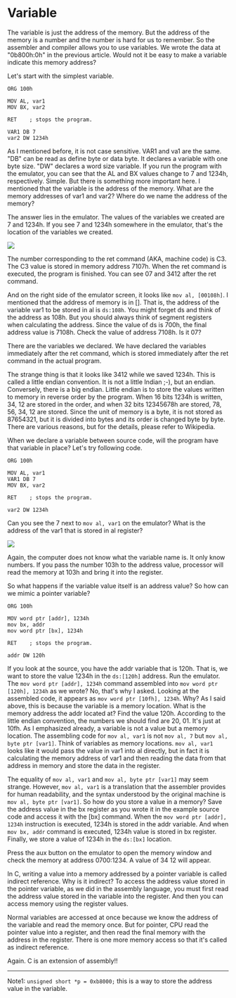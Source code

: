 # Variable

The variable is just the address of the memory. But the address of the memory is a number and the number is hard for us to remember. So the assembler and compiler allows you to use variables. We wrote the data at "0b800h:0h" in the previous article. Would not it be easy to make a variable indicate this memory address?

Let's start with the simplest variable.

```
ORG 100h
 
MOV AL, var1
MOV BX, var2
 
RET    ; stops the program.
 
VAR1 DB 7
var2 DW 1234h
```

As I mentioned before, it is not case sensitive. VAR1 and va1 are the same. "DB" can be read as define byte or data byte. It declares a variable with one byte size. "DW" declares a word size variable.
If you run the program with the emulator, you can see that the AL and BX values change to 7 and 1234h, respectively.
Simple. But there is something more important here. I mentioned that the variable is the address of the memory. What are the memory addresses of var1 and var2? Where do we name the address of the memory?

The answer lies in the emulator. The values of the variables we created are 7 and 1234h. If you see 7 and 1234h somewhere in the emulator, that's the location of the variables we created.

![](/assets/2524.png)

The number corresponding to the ret command (AKA, machine code) is C3. The C3 value is stored in memory address 7107h. When the ret command is executed, the program is finished. You can see 07 and 3412 after the ret command.

And on the right side of the emulator screen, it looks like ``mov al, [00108h]``. I mentioned that the address of memory is in []. That is, the address of the variable var1 to be stored in al is ``ds:108h``. You might forget ds and think of the address as 108h. But you should always think of segment registers when calculating the address. Since the value of ds is 700h, the final address value is 7108h. Check the value of address 7108h. Is it 07?

There are the variables we declared. We have declared the variables immediately after the ret command, which is stored immediately after the ret command in the actual program.

The strange thing is that it looks like 3412 while we saved 1234h. This is called a little endian convention. It is not a little Indian ;-), but an endian. Conversely, there is a big endian. Little endian is to store the values ​​written to memory in reverse order by the program. When 16 bits 1234h is written, 34, 12 are stored in the order, and when 32 bits 12345678h are stored, 78, 56, 34, 12 are stored. Since the unit of memory is a byte, it is not stored as 87654321, but it is divided into bytes and its order is changed byte by byte. There are various reasons, but for the details, please refer to Wikipedia.

When we declare a variable between source code, will the program have that variable in place? Let's try following code.

```
ORG 100h
 
MOV AL, var1
VAR1 DB 7
MOV BX, var2
 
RET    ; stops the program.
 
var2 DW 1234h
```

Can you see the 7 next to ``mov al, var1`` on the emulator? What is the address of the var1 that is stored in al register?

![](/assets/2525.png)

Again, the computer does not know what the variable name is. It only know numbers. If you pass the number 103h to the address value, processor will read the memory at 103h and bring it into the register.

So what happens if the variable value itself is an address value? So how can we mimic a pointer variable?

```
ORG 100h
 
MOV word ptr [addr], 1234h
mov bx, addr
mov word ptr [bx], 1234h
 
RET    ; stops the program.
 
addr DW 120h
```

If you look at the source, you have the addr variable that is 120h. That is, we want to store the value 1234h in the ``ds:[120h]`` address. Run the emulator. The ``mov word ptr [addr], 1234h`` command assembled into ``mov word ptr [120h], 1234h`` as we wrote? No, that's why I asked.
Looking at the assembled code, it appears as ``mov word ptr [10fh], 1234h``. Why? As I said above, this is because the variable is a memory location. What is the memory address the addr located at? Find the value 120h. According to the little endian convention, the numbers we should find are 20, 01. It's just at 10fh. As I emphasized already, a variable is not a value but a memory location.
The assembling code for ``mov al, var1`` is not ``mov al, 7`` but ``mov al, byte ptr [var1]``. Think of variables as memory locations. ``mov al, var1`` looks like it would pass the value in var1 into al directly, but in fact it is calculating the memory address of var1 and then reading the data from that address in memory and store the data in the register.

The equality of ``mov al, var1`` and ``mov al, byte ptr [var1]`` may seem strange. However, ``mov al, var1`` is a translation that the assembler provides for human readability, and the syntax understood by the original machine is ``mov al, byte ptr [var1]``.
So how do you store a value in a memory? Save the address value in the bx register as you wrote it in the example source code and access it with the [bx] command.
When the ``mov word ptr [addr], 1234h`` instruction is executed, 1234h is stored in the addr variable. And when ``mov bx, addr`` command is executed, 1234h value is stored in bx register. Finally, we store a value of 1234h in the ``ds:[bx]`` location.

Press the aux button on the emulator to open the memory window and check the memory at address 0700:1234. A value of 34 12 will appear.

In C, writing a value into a memory addressed by a pointer variable is called indirect reference. Why is it indirect? To access the address value stored in the pointer variable, as we did in the assembly language, you must first read the address value stored in the variable into the register. And then you can access memory using the register values.

Normal variables are accessed at once because we know the address of the variable and read the memory once. But for pointer, CPU read the pointer value into a register, and then read the final memory with the address in the register. There is one more memory access so that it's called as indirect reference.

Again. C is an extension of assembly!!
 
----

Note1: ``unsigned short *p = 0xb8000;`` this is a way to store the address value in the variable.
